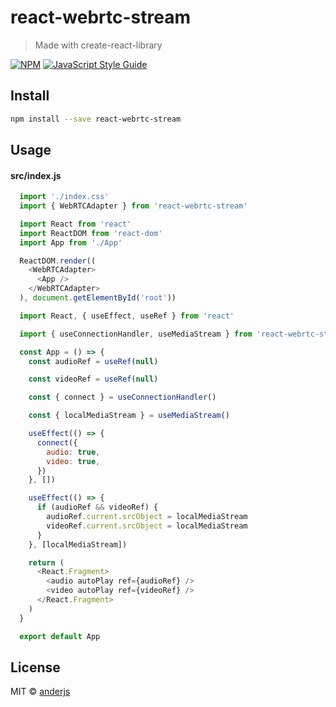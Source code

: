 # react-webrtc-stream

> Made with create-react-library

[![NPM](https://img.shields.io/npm/v/react-webrtc-stream.svg)](https://www.npmjs.com/package/react-webrtc-stream) [![JavaScript Style Guide](https://img.shields.io/badge/code_style-standard-brightgreen.svg)](https://standardjs.com)

## Install

```bash
npm install --save react-webrtc-stream
```

## Usage


#### src/index.js

```js
  import './index.css'
  import { WebRTCAdapter } from 'react-webrtc-stream'

  import React from 'react'
  import ReactDOM from 'react-dom'
  import App from './App'

  ReactDOM.render((
    <WebRTCAdapter>
      <App />
    </WebRTCAdapter>
  ), document.getElementById('root'))
```

```js
  import React, { useEffect, useRef } from 'react'

  import { useConnectionHandler, useMediaStream } from 'react-webrtc-stream'

  const App = () => {
    const audioRef = useRef(null)

    const videoRef = useRef(null)

    const { connect } = useConnectionHandler()

    const { localMediaStream } = useMediaStream()

    useEffect(() => {
      connect({
        audio: true,
        video: true,
      })
    }, [])

    useEffect(() => {
      if (audioRef && videoRef) {
        audioRef.current.srcObject = localMediaStream
        videoRef.current.srcObject = localMediaStream
      }
    }, [localMediaStream])

    return (
      <React.Fragment>
        <audio autoPlay ref={audioRef} />
        <video autoPlay ref={videoRef} />
      </React.Fragment>
    )
  }

  export default App
```

## License

MIT © [anderjs](https://github.com/anderjs)
